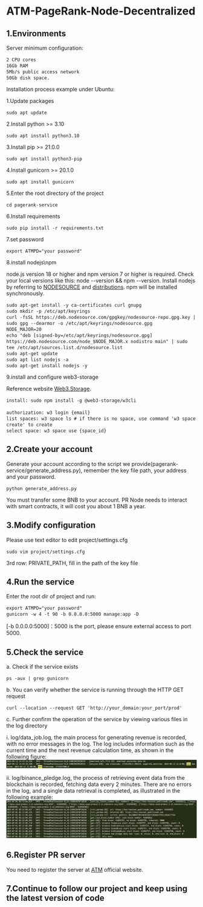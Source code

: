# ATM-PageRank-Node-Decentralized

## 1.Environments

Server minimum configuration: 

    2 CPU cores
    16Gb RAM
    5Mb/s public access network
    50Gb disk space.

Installation process example under Ubuntu:

1.Update packages

    sudo apt update

2.Install python >= 3.10

    sudo apt install python3.10

3.Install pip >= 21.0.0

    sudo apt install python3-pip

4.Install gunicorn >= 20.1.0

    sudo apt install gunicorn

5.Enter the root directory of the project

    cd pagerank-service

6.Install requirements

    sudo pip install -r requirements.txt

7.set password

    export ATMPD="your password"

8.install nodejs\npm

node.js version 18 or higher and npm version 7 or higher is required. Check your local versions like this: node --version && npm --version. Install nodejs by referring to [NODESOURCE](https://deb.nodesource.com/) and [distributions](https://deb.nodesource.com/). npm will be installed synchronously.

    sudo apt-get install -y ca-certificates curl gnupg
    sudo mkdir -p /etc/apt/keyrings
    curl -fsSL https://deb.nodesource.com/gpgkey/nodesource-repo.gpg.key | sudo gpg --dearmor -o /etc/apt/keyrings/nodesource.gpg
    NODE_MAJOR=20
    echo "deb [signed-by=/etc/apt/keyrings/nodesource.gpg] https://deb.nodesource.com/node_$NODE_MAJOR.x nodistro main" | sudo tee /etc/apt/sources.list.d/nodesource.list
    sudo apt-get update
    sudo apt list nodejs -a
    sudo apt-get install nodejs -y

9.install and configure web3-storage

Reference website [Web3.Storage](https://web3.storage/docs/quickstart/).

    install: sudo npm install -g @web3-storage/w3cli

    authorization: w3 login {email}
    list spaces: w3 space ls # if there is no space, use command 'w3 space create' to create
    select space: w3 space use {space_id}

## 2.Create your account

Generate your account according to the script we provide(pagerank-service/generate_address.py), remember the key file path, your address and your password.

    python generate_address.py

You must transfer some BNB to your account. PR Node needs to interact with smart contracts, it will cost you about 1 BNB a year.

## 3.Modify configuration
Please use text editor to edit project/settings.cfg

    sudo vim project/settings.cfg

3rd row: PRIVATE_PATH, fill in the path of the key file

## 4.Run the service
Enter the root dir of project and run:

    export ATMPD="your password"
    gunicorn -w 4 -t 90 -b 0.0.0.0:5000 manage:app -D

[-b 0.0.0.0:5000]：5000 is the port, please ensure external access to port 5000.

## 5.Check the service

a. Check if the service exists

    ps -aux | grep gunicorn

b. You can verify whether the service is running through the HTTP GET request

    curl --location --request GET 'http://your_domain:your_port/prod'

c. Further confirm the operation of the service by viewing various files in the log directory

i. log/data_job.log, the main process for generating revenue is recorded, with no error messages in the log. The log includes information such as the current time and the next revenue calculation time, as shown in the following figure:
![Local Image](./project/utils/data_job_log.jpeg)

ii. log/binance_pledge.log, the process of retrieving event data from the blockchain is recorded, fetching data every 2 minutes. There are no errors in the log, and a single data retrieval is completed, as illustrated in the following example:
![Local Image](./project/utils/events_example_log.jpeg)

## 6.Register PR server 
You need to register the server at [ATM](https://www.atm.network/#/) official website.


## 7.Continue to follow our project and keep using the latest version of code
